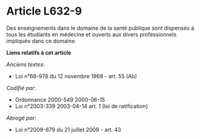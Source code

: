 # Article L632-9

Des enseignements dans le domaine de la santé publique sont dispensés à tous les étudiants en médecine et ouverts aux divers
professionnels impliqués dans ce domaine.

**Liens relatifs à cet article**

_Anciens textes_:

  - Loi n°68-978 du 12 novembre 1968 - art. 55 (Ab)

_Codifié par_:

  - Ordonnance 2000-549 2000-06-15
  - Loi n°2003-339 2003-04-14 art. 1 (loi de ratification)

_Abrogé par_:

  - Loi n°2009-879 du 21 juillet 2009 - art. 43
